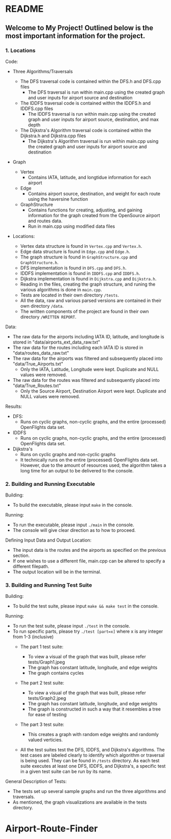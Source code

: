# README

## Welcome to My Project! Outlined below is the most important information for the project.

### 1. Locations
Code:
- Three Algorithms/Traversals 
    - The DFS traversal code is contained within the DFS.h and DFS.cpp files
        - The DFS traversal is run within main.cpp using the created graph and user inputs for airport source and destination
    - The IDDFS traversal code is contained within the IDDFS.h and IDDFS.cpp files
        - The IDDFS traversal is run within main.cpp using the created graph and user inputs for airport source, destination, and max depth
    - The Dijkstra's Algorithm traversal code is contained within the Dijkstra.h and Dijkstra.cpp files
        - The Dijkstra's Algorithm traversal is run within main.cpp using the created graph and user inputs for airport source and destination

- Graph
    - Vertex
        - Contains IATA, latitude, and longtidue information for each airport
    - Edge
        - Contains airport source, destination, and weight for each route using the haversine function
    - GraphStructure
        - Contains functions for creating, adjusting, and gaining information for the graph created from the OpenSource airport and routes data.
        - Run in main.cpp using modified data files

- Locations:
    - Vertex data structure is found in `Vertex.cpp` and `Vertex.h`. 
    - Edge data structure is found in `Edge.cpp` and `Edge.h`. 
    - The graph structure is found in `GraphStructure.cpp` and `GraphStructure.h`. 
    - DFS implementation is found in `DFS.cpp` and `DFS.h`.
    - IDDFS implementation is found in `IDDFS.cpp` and `IDDFS.h`.
    - Dijkstra implementation is found in `Dijkstra.cpp` and `Dijkstra.h`.
    - Reading in the files, creating the graph structure, and runing the various algorithms is done in `main.cpp`.
    - Tests are located in their own directory `/tests`. 
    - All the data, raw and various parsed versions are contained in their own directory `/data`.
    - The written components of the project are found in their own directory `/WRITTEN REPORT`.

Data:
- The raw data for the airports including IATA ID, latitude, and longitude is stored in "data/airports_ext_data_raw.txt"
- The raw data for the routes including each IATA ID is stored in "data/routes_data_raw.txt"
- The raw data for the airports was filtered and subsequently placed into "data/True_Airports.txt"
    - Only the IATA, Latitude, Longitude were kept. Duplicate and NULL values were removed.
- The raw data for the routes was filtered and subsequently placed into "data/True_Routes.txt"
    - Only the Source Airport, Destination Airport were kept. Duplicate and NULL values were removed.

Results:
- DFS:
    - Runs on cyclic graphs, non-cyclic graphs, and the entire (processed) OpenFlights data set.    
- IDDFS
    - Runs on cyclic graphs, non-cyclic graphs, and the entire (processed) OpenFlights data set. 
- Dijkstra's
    - Runs on cyclic graphs and non-cyclic graphs    
    - It technically runs on the entire (processed) OpenFlights data set. However, due to the amount of resources used, the algorithm takes a long time for an output to be delivered to the console.

### 2. Building and Running Executable
Building:
- To build the executable, please input `make` in the console.

Running:
- To run the executable, please input `./main` in the console.
- The console will give clear direction as to how to proceed.

Defining Input Data and Output Location:
- The input data is the routes and the airports as specified on the previous section.
- If one wishes to use a different file, main.cpp can be altered to specify a different filepath.
- The output location will be in the terminal.

### 3. Building and Running Test Suite
Building:
- To build the test suite, please input `make && make test` in the console.

Running:
- To run the test suite, please input `./test` in the console.
- To run specific parts, please try `./test [part=x]` where x is any integer from 1-3 (inclusive)
    - The part 1 test suite:
        -  To view a visual of the graph that was built, please refer tests/Graph1.jpeg
        -  The graph has constant latitude, longitude, and edge weights
        -  The graph contains cycles
    - The part 2 test suite:
        -  To view a visual of the graph that was built, please refer tests/Graph2.jpeg 
        -  The graph has constant latitude, longitude, and edge weights
        -  The graph is constructed in such a way that it resembles a tree for ease of testing

    - The part 3 test suite: 
        - This creates a graph with random edge weights and randomly valued verticies.
 
    -  All the test suites test the DFS, IDDFS, and Dijkstra's algorithms. The test cases are labeled clearly to identify which algorithm or traversal is being used. They can be found in `/tests` directory. As each test suite executes at least one DFS, IDDFS, and Dijkstra's, a specific test in a given test suite can be run by its name. 

General Description of Tests:
- The tests set up several sample graphs and run the three algorithms and traversals.
- As mentioned, the graph visualizations are available in the tests directory.
# Airport-Route-Finder

